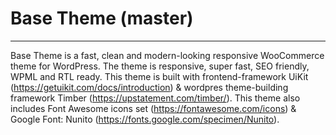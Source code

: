 # Base Theme (master)

---

Base Theme is a fast, clean and modern-looking responsive WooCommerce theme for WordPress. The theme is responsive, super fast, SEO friendly, WPML and RTL ready. This theme is built with frontend-framework UiKit (https://getuikit.com/docs/introduction) & wordpres theme-building framework Timber (https://upstatement.com/timber/). This theme also includes Font Awesome icons set (https://fontawesome.com/icons) & Google Font: Nunito (https://fonts.google.com/specimen/Nunito).